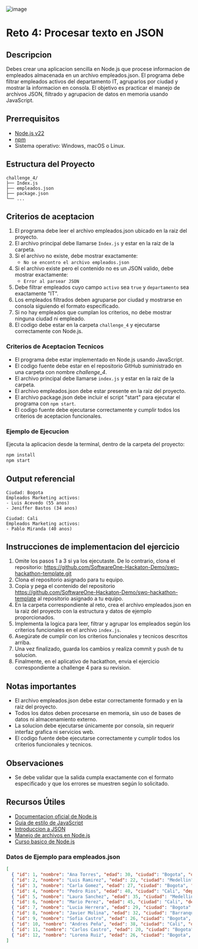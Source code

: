 ![image](https://github.com/user-attachments/assets/07e5aee1-4de9-4482-8c2a-74bea8aa2125)
# Reto 4: Procesar texto en JSON

## Descripcion

Debes crear una aplicacion sencilla en Node.js que procese informacion de empleados almacenada en un archivo empleados.json. El programa debe filtrar empleados activos del departamento IT, agruparlos por ciudad y mostrar la informacion en consola. El objetivo es practicar el manejo de archivos JSON, filtrado y agrupacion de datos en memoria usando JavaScript.

## Prerrequisitos

- [Node.js v22](https://nodejs.org/en/download)
- [npm](https://docs.npmjs.com/downloading-and-installing-node-js-and-npm)
- Sistema operativo: Windows, macOS o Linux.

## Estructura del Proyecto

```
challenge_4/
├── Index.js
├── empleados.json
├── package.json
└── ...
```

## Criterios de aceptacion

1. El programa debe leer el archivo empleados.json ubicado en la raiz del proyecto.
2. El archivo principal debe llamarse `Index.js` y estar en la raiz de la carpeta.
3. Si el archivo no existe, debe mostrar exactamente:
   - `No se encontro el archivo empleados.json`
4. Si el archivo existe pero el contenido no es un JSON valido, debe mostrar exactamente:
   - `Error al parsear JSON`
5. Debe filtrar empleados cuyo campo `activo` sea `true` y `departamento` sea exactamente "IT".
6. Los empleados filtrados deben agruparse por ciudad y mostrarse en consola siguiendo el formato especificado.
7. Si no hay empleados que cumplan los criterios, no debe mostrar ninguna ciudad ni empleado.
8. El codigo debe estar en la carpeta `challenge_4` y ejecutarse correctamente con Node.js.

### Criterios de Aceptacion Tecnicos
- El programa debe estar implementado en Node.js usando JavaScript.
- El codigo fuente debe estar en el repositorio GitHub suministrado en una carpeta con nombre _challenge_4_.
- El archivo principal debe llamarse `index.js` y estar en la raiz de la carpeta.
- El archivo empleados.json debe estar presente en la raiz del proyecto.
- El archivo package.json debe incluir el script "start" para ejecutar el programa con `npm start`.
- El codigo fuente debe ejecutarse correctamente y cumplir todos los criterios de aceptacion funcionales.

### Ejemplo de Ejecucion

Ejecuta la aplicacion desde la terminal, dentro de la carpeta del proyecto:

```sh
npm install
npm start
```
## Output referencial
```
Ciudad: Bogota
Empleados Marketing activos:
- Luis Acevedo (55 anos)
- Jeniffer Bastos (34 anos)

Ciudad: Cali
Empleados Marketing activos:
- Pablo Miranda (40 anos)

```

## Instrucciones de implementacion del ejercicio

1. Omite los pasos 1 a 3 si ya los ejecutaste. De lo contrario, clona el repositorio:
   https://github.com/SoftwareOne-Hackaton-Demo/swo-hackathon-template.git
2. Clona el repositorio asignado para tu equipo.
3. Copia y pega el contenido del repositorio https://github.com/SoftwareOne-Hackaton-Demo/swo-hackathon-template al repositorio asignado a tu equipo.
4. En la carpeta correspondiente al reto, crea el archivo empleados.json en la raiz del proyecto con la estructura y datos de ejemplo proporcionados.
5. Implementa la logica para leer, filtrar y agrupar los empleados según los criterios funcionales en el archivo `index.js`.
6. Asegúrate de cumplir con los criterios funcionales y tecnicos descritos arriba.
7. Una vez finalizado, guarda los cambios y realiza commit y push de tu solucion.
8. Finalmente, en el aplicativo de hackathon, envia el ejercicio correspondiente a challenge 4 para su revision.

## Notas importantes
- El archivo empleados.json debe estar correctamente formado y en la raiz del proyecto.
- Todos los datos deben procesarse en memoria, sin uso de bases de datos ni almacenamiento externo.
- La solucion debe ejecutarse únicamente por consola, sin requerir interfaz grafica ni servicios web.
- El codigo fuente debe ejecutarse correctamente y cumplir todos los criterios funcionales y tecnicos.

## Observaciones
- Se debe validar que la salida cumpla exactamente con el formato especificado y que los errores se muestren según lo solicitado.

## Recursos Útiles
- [Documentacion oficial de Node.js](https://nodejs.org/es/docs/)
- [Guia de estilo de JavaScript](https://developer.mozilla.org/es/docs/Web/JavaScript/Guide)
- [Introduccion a JSON](https://www.json.org/json-es.html)
- [Manejo de archivos en Node.js](https://nodejs.dev/learn/leer-y-escribir-archivos-json-en-nodejs)
- [Curso basico de Node.js](https://www.freecodecamp.org/learn/back-end-development-and-apis/introduction-to-nodejs)

### Datos de Ejemplo para empleados.json

```json
[
  { "id": 1, "nombre": "Ana Torres", "edad": 30, "ciudad": "Bogota", "departamento": "IT", "activo": true },
  { "id": 2, "nombre": "Luis Ramirez", "edad": 22, "ciudad": "Medellin", "departamento": "Ventas", "activo": true },
  { "id": 3, "nombre": "Carla Gomez", "edad": 27, "ciudad": "Bogota", "departamento": "Marketing", "activo": false },
  { "id": 4, "nombre": "Pedro Rios", "edad": 40, "ciudad": "Cali", "departamento": "IT", "activo": true },
  { "id": 5, "nombre": "Laura Sanchez", "edad": 35, "ciudad": "Medellin", "departamento": "IT", "activo": true },
  { "id": 6, "nombre": "Mario Perez", "edad": 45, "ciudad": "Cali", "departamento": "Finanzas", "activo": true },
  { "id": 7, "nombre": "Lucia Herrera", "edad": 29, "ciudad": "Bogota", "departamento": "IT", "activo": false },
  { "id": 8, "nombre": "Javier Molina", "edad": 32, "ciudad": "Barranquilla", "departamento": "IT", "activo": true },
  { "id": 9, "nombre": "Sofia Castro", "edad": 26, "ciudad": "Bogota", "departamento": "Recursos Humanos", "activo": true },
  { "id": 10, "nombre": "Andres Peña", "edad": 38, "ciudad": "Cali", "departamento": "IT", "activo": false },
  { "id": 11, "nombre": "Carlos Castro", "edad": 20, "ciudad": "Bogota", "departamento": "Recursos Humanos", "activo": true },
  { "id": 12, "nombre": "Lorena Ruiz", "edad": 26, "ciudad": "Bogota", "departamento": "IT", "activo": true }
]
```

